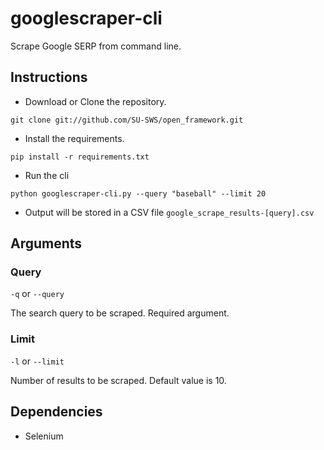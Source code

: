 # googlescraper-cli
Scrape Google SERP from command line.

## Instructions
* Download or Clone the repository.
```commandline
git clone git://github.com/SU-SWS/open_framework.git
```
* Install the requirements.
```commandline
pip install -r requirements.txt
```
* Run the cli
```commandline
python googlescraper-cli.py --query "baseball" --limit 20
```
* Output will be stored in a CSV file `google_scrape_results-[query].csv`

## Arguments
### Query
`-q` or `--query`

The search query to be scraped. Required argument.

### Limit
`-l` or `--limit`

Number of results to be scraped. Default value is 10.

## Dependencies
* Selenium